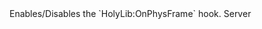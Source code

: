 <function name="EnablePhysHook" parent="physenv" type="libraryfunc">
	<description>
		Enables/Disables the `HolyLib:OnPhysFrame` hook.
		<added version="0.7"></added>
	</description>
	<realm>Server</realm>
	<args>
		<arg name="shouldCall" type="boolean"></arg>
	</args>
</function>